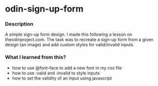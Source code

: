# odin-sign-up-form

### Description
A simple sign-up form design. I made this following a lesson on theodinproject.com. The task was to recreate a sign-up form from a given design (an image) and add custom styles for valid/invalid inputs.

### What I learned from this?
- how to use @font-face to add a new font in my css file
- how to use :valid and :invalid to style inputs
- how to set the validity of an input using javascript
